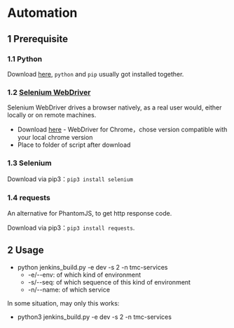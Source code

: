 # Automation

## 1 Prerequisite

### 1.1 Python

Download [here](https://www.python.org/downloads/), `python` and `pip` usually got installed together.

### 1.2 [Selenium WebDriver](https://www.selenium.dev/projects/)

Selenium WebDriver drives a browser natively, as a real user would, either locally or on remote machines.

- Download [here](https://chromedriver.chromium.org/downloads) - WebDriver for Chrome，chose version compatible with your local chrome version
- Place to folder of script after download

### 1.3 Selenium

Download via pip3：`pip3 install selenium`

### 1.4 requests

An alternative for PhantomJS, to get http response code.

Download via pip3：`pip3 install requests`.

## 2 Usage

- python jenkins_build.py -e dev -s 2 -n tmc-services
  - -e/--env: of which kind of environment
  - -s/--seq: of which sequence of this kind of environment
  - -n/--name: of which service 

In some situation, may only this works:

- python3 jenkins_build.py -e dev -s 2 -n tmc-services
